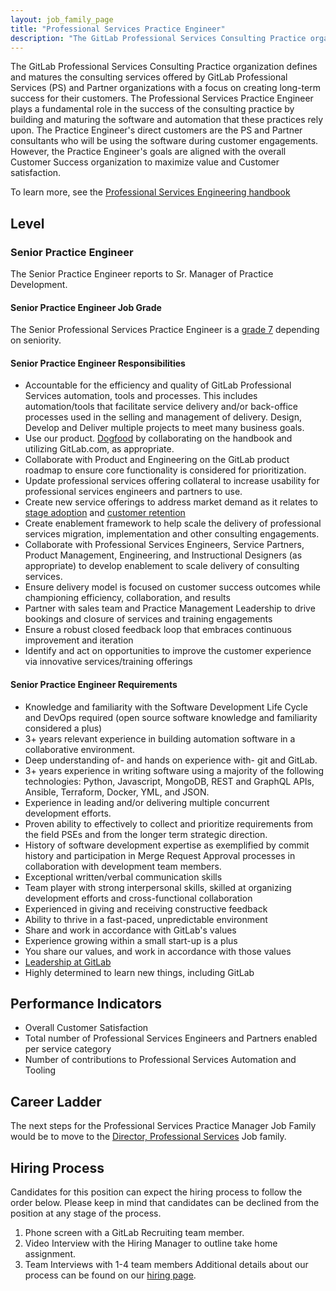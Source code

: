 ```yaml
---
layout: job_family_page
title: "Professional Services Practice Engineer"
description: "The GitLab Professional Services Consulting Practice organization defines and matures the consulting services offered by GitLab Professional Services and Partner organizations."
---
```


The GitLab Professional Services Consulting Practice organization defines and matures the consulting services offered by GitLab Professional Services (PS) and Partner organizations with a focus on creating long-term success for their customers. The Professional Services Practice Engineer plays a fundamental role in the success of the consulting practice by building and maturing the software and automation that these practices rely upon. The Practice Engineer's direct customers are the PS and Partner consultants who will be using the software during customer engagements. However, the Practice Engineer's goals are aligned with the overall Customer Success organization to maximize value and Customer satisfaction.  

To learn more, see the [Professional Services Engineering handbook](/handbook/customer-success/professional-services-engineering)

## Level

### Senior Practice Engineer

The Senior Practice Engineer reports to Sr. Manager of Practice Development. 

#### Senior Practice Engineer Job Grade 

The Senior Professional Services Practice Engineer is a [grade 7](/handbook/total-rewards/compensation/compensation-calculator/#gitlab-job-grades) depending on seniority.

#### Senior Practice Engineer Responsibilities

* Accountable for the efficiency and quality of GitLab Professional Services automation, tools and processes. This includes automation/tools that facilitate service delivery and/or back-office processes used in the selling and management of delivery.  Design, Develop and Deliver multiple projects to meet many business goals. 
* Use our product. [Dogfood](/handbook/values/#dogfooding) by collaborating on the handbook and utilizing GitLab.com, as appropriate.
* Collaborate with Product and Engineering on the GitLab product roadmap to ensure core functionality is considered for prioritization. 
* Update professional services offering collateral to increase usability for professional services engineers and partners to use.
* Create new service offerings to address market demand as it relates to [stage adoption](/handbook/customer-success/tam/stage-adoption/) and [customer retention](/handbook/customer-success/vision/#retention-gross--net-dollar-weighted)
* Create enablement framework to help scale the delivery of professional services migration, implementation and other consulting engagements. 
* Collaborate with Professional Services Engineers, Service Partners, Product Management, Engineering, and Instructional Designers (as appropriate) to develop enablement to scale delivery of consulting services.
* Ensure delivery model is focused on customer success outcomes while championing efficiency, collaboration, and results
* Partner with sales team and Practice Management Leadership to drive bookings and closure of services and training engagements
* Ensure a robust closed feedback loop that embraces continuous improvement and iteration
* Identify and act on opportunities to improve the customer experience via innovative services/training offerings

#### Senior Practice Engineer Requirements

* Knowledge and familiarity with the Software Development Life Cycle and DevOps required (open source software knowledge and familiarity considered a plus)
* 3+ years relevant experience in building automation software in a collaborative environment.  
* Deep understanding of- and hands on experience with- git and GitLab.
* 3+ years experience in writing software using a majority of the following technologies: Python, Javascript, MongoDB, REST and GraphQL APIs, Ansible, Terraform, Docker, YML, and JSON.
* Experience in leading and/or delivering multiple concurrent development efforts. 
* Proven ability to effectively to collect and prioritize requirements from the field PSEs and from the longer term strategic direction.
* History of software development expertise as exemplified by commit history and participation in Merge Request Approval processes in collaboration with development team members.
* Exceptional written/verbal communication skills
* Team player with strong interpersonal skills, skilled at organizing development efforts and cross-functional collaboration
* Experienced in giving and receiving constructive feedback
* Ability to thrive in a fast-paced, unpredictable environment
* Share and work in accordance with GitLab's values
* Experience growing within a small start-up is a plus
* You share our values, and work in accordance with those values
* [Leadership at GitLab](/company/team/structure/#director-group)
* Highly determined to learn new things, including GitLab

## Performance Indicators

 - Overall Customer Satisfaction
 - Total number of Professional Services Engineers and Partners enabled per service category
 - Number of contributions to Professional Services Automation and Tooling 

## Career Ladder

The next steps for the Professional Services Practice Manager Job Family would be to move to the [Director, Professional Services](/job-families/sales/director-of-professional-services/) Job family. 

## Hiring Process

Candidates for this position can expect the hiring process to follow the order below. Please keep in mind that candidates can be declined from the position at any stage of the process.

1. Phone screen with a GitLab Recruiting team member. 
2. Video Interview with the Hiring Manager to outline take home assignment.
3. Team Interviews with 1-4 team members
Additional details about our process can be found on our [hiring page](/handbook/hiring).
